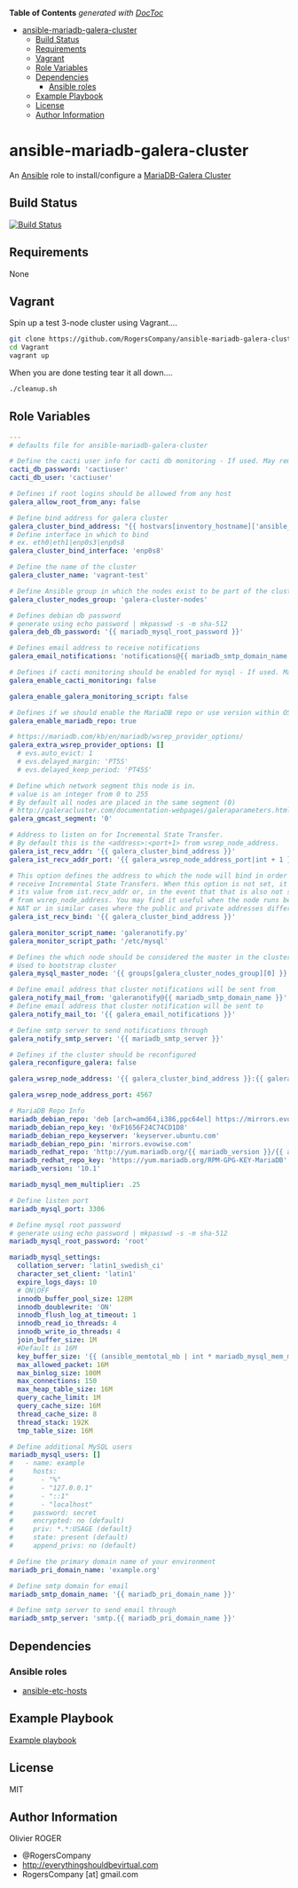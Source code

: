 <!-- START doctoc generated TOC please keep comment here to allow auto update -->

<!-- DON'T EDIT THIS SECTION, INSTEAD RE-RUN doctoc TO UPDATE -->

**Table of Contents**  _generated with [DocToc](https://github.com/thlorenz/doctoc)_

-   [ansible-mariadb-galera-cluster](#ansible-mariadb-galera-cluster)
    -   [Build Status](#build-status)
    -   [Requirements](#requirements)
    -   [Vagrant](#vagrant)
    -   [Role Variables](#role-variables)
    -   [Dependencies](#dependencies)
        -   [Ansible roles](#ansible-roles)
    -   [Example Playbook](#example-playbook)
    -   [License](#license)
    -   [Author Information](#author-information)

<!-- END doctoc generated TOC please keep comment here to allow auto update -->

# ansible-mariadb-galera-cluster

An [Ansible](https://www.ansible.com) role to install/configure a [MariaDB-Galera Cluster](https://mariadb.com/kb/en/mariadb/what-is-mariadb-galera-cluster/)

## Build Status

[![Build Status](https://travis-ci.org/RogersCompany/ansible-mariadb-galera-cluster.svg?branch=master)](https://travis-ci.org/RogersCompany/ansible-mariadb-galera-cluster)

## Requirements

None

## Vagrant

Spin up a test 3-node cluster using Vagrant....

```bash
git clone https://github.com/RogersCompany/ansible-mariadb-galera-cluster.git
cd Vagrant
vagrant up
```

When you are done testing tear it all down....

```bash
./cleanup.sh
```

## Role Variables

```yaml
---
# defaults file for ansible-mariadb-galera-cluster

# Define the cacti user info for cacti db monitoring - If used. May remove later.
cacti_db_password: 'cactiuser'
cacti_db_user: 'cactiuser'

# Defines if root logins should be allowed from any host
galera_allow_root_from_any: false

# Define bind address for galera cluster
galera_cluster_bind_address: "{{ hostvars[inventory_hostname]['ansible_' + galera_cluster_bind_interface]['ipv4']['address'] }}"
# Define interface in which to bind
# ex. eth0|eth1|enp0s3|enp0s8
galera_cluster_bind_interface: 'enp0s8'

# Define the name of the cluster
galera_cluster_name: 'vagrant-test'

# Define Ansible group in which the nodes exist to be part of the cluster
galera_cluster_nodes_group: 'galera-cluster-nodes'

# Defines debian db password
# generate using echo password | mkpasswd -s -m sha-512
galera_deb_db_password: '{{ mariadb_mysql_root_password }}'

# Defines email address to receive notifications
galera_email_notifications: 'notifications@{{ mariadb_smtp_domain_name }}'

# Defines if cacti monitoring should be enabled for mysql - If used. May remove later.
galera_enable_cacti_monitoring: false

galera_enable_galera_monitoring_script: false

# Defines if we should enable the MariaDB repo or use version within OS repos.
galera_enable_mariadb_repo: true

# https://mariadb.com/kb/en/mariadb/wsrep_provider_options/
galera_extra_wsrep_provider_options: []
  # evs.auto_evict: 1
  # evs.delayed_margin: 'PT5S'
  # evs.delayed_keep_period: 'PT45S'

# Define which network segment this node is in.
# value is an integer from 0 to 255
# By default all nodes are placed in the same segment (0)
# http://galeracluster.com/documentation-webpages/galeraparameters.html#gmcast-segment
galera_gmcast_segment: '0'

# Address to listen on for Incremental State Transfer.
# By default this is the <address>:<port+1> from wsrep_node_address.
galera_ist_recv_addr: '{{ galera_cluster_bind_address }}'
galera_ist_recv_addr_port: '{{ galera_wsrep_node_address_port|int + 1 }}'

# This option defines the address to which the node will bind in order to
# receive Incremental State Transfers. When this option is not set, it takes
# its value from ist.recv_addr or, in the event that that is also not set,
# from wsrep_node_address. You may find it useful when the node runs behind a
# NAT or in similar cases where the public and private addresses differ.
galera_ist_recv_bind: '{{ galera_cluster_bind_address }}'

galera_monitor_script_name: 'galeranotify.py'
galera_monitor_script_path: '/etc/mysql'

# Defines the which node should be considered the master in the cluster
# Used to bootstrap cluster
galera_mysql_master_node: '{{ groups[galera_cluster_nodes_group][0] }}'

# Define email address that cluster notifications will be sent from
galera_notify_mail_from: 'galeranotify@{{ mariadb_smtp_domain_name }}'
# Define email address that cluster notification will be sent to
galera_notify_mail_to: '{{ galera_email_notifications }}'

# Define smtp server to send notifications through
galera_notify_smtp_server: '{{ mariadb_smtp_server }}'

# Defines if the cluster should be reconfigured
galera_reconfigure_galera: false

galera_wsrep_node_address: '{{ galera_cluster_bind_address }}:{{ galera_wsrep_node_address_port }}'

galera_wsrep_node_address_port: 4567

# MariaDB Repo Info
mariadb_debian_repo: 'deb [arch=amd64,i386,ppc64el] https://mirrors.evowise.com/mariadb/repo/{{ mariadb_version }}/{{ ansible_distribution|lower }} {{ ansible_distribution_release|lower }} main'
mariadb_debian_repo_key: '0xF1656F24C74CD1D8'
mariadb_debian_repo_keyserver: 'keyserver.ubuntu.com'
mariadb_debian_repo_pin: 'mirrors.evowise.com'
mariadb_redhat_repo: 'http://yum.mariadb.org/{{ mariadb_version }}/{{ ansible_distribution|lower }}{{ ansible_distribution_major_version|int}}-amd64'
mariadb_redhat_repo_key: 'https://yum.mariadb.org/RPM-GPG-KEY-MariaDB'
mariadb_version: '10.1'

mariadb_mysql_mem_multiplier: .25

# Define listen port
mariadb_mysql_port: 3306

# Define mysql root password
# generate using echo password | mkpasswd -s -m sha-512
mariadb_mysql_root_password: 'root'

mariadb_mysql_settings:
  collation_server: 'latin1_swedish_ci'
  character_set_client: 'latin1'
  expire_logs_days: 10
  # ON|OFF
  innodb_buffer_pool_size: 128M
  innodb_doublewrite: 'ON'
  innodb_flush_log_at_timeout: 1
  innodb_read_io_threads: 4
  innodb_write_io_threads: 4
  join_buffer_size: 1M
  #Default is 16M
  key_buffer_size: '{{ (ansible_memtotal_mb | int * mariadb_mysql_mem_multiplier) | round | int }}M'
  max_allowed_packet: 16M
  max_binlog_size: 100M
  max_connections: 150
  max_heap_table_size: 16M
  query_cache_limit: 1M
  query_cache_size: 16M
  thread_cache_size: 8
  thread_stack: 192K
  tmp_table_size: 16M

# Define additional MySQL users
mariadb_mysql_users: []
#   - name: example
#     hosts:
#       - "%"
#       - "127.0.0.1"
#       - "::1"
#       - "localhost"
#     password: secret
#     encrypted: no (default)
#     priv: *.*:USAGE (default}
#     state: present (default)
#     append_privs: no (default)

# Define the primary domain name of your environment
mariadb_pri_domain_name: 'example.org'

# Define smtp domain for email
mariadb_smtp_domain_name: '{{ mariadb_pri_domain_name }}'

# Define smtp server to send email through
mariadb_smtp_server: 'smtp.{{ mariadb_pri_domain_name }}'
```

## Dependencies

### Ansible roles

-   [ansible-etc-hosts](https://github.com/RogersCompany/ansible-etc-hosts)

## Example Playbook

[Example playbook](./playbook.yml)

## License

MIT

## Author Information

Olivier ROGER

-   @RogersCompany
-   <http://everythingshouldbevirtual.com>
-   RogersCompany [at] gmail.com
